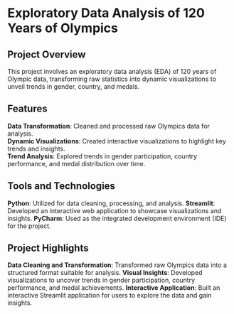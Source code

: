 # **Exploratory Data Analysis of 120 Years of Olympics**

## **Project Overview**
This project involves an exploratory data analysis (EDA) of 120 years of Olympic data, transforming raw statistics into dynamic visualizations to unveil trends in gender, country, and medals.

## **Features**

**Data Transformation**: Cleaned and processed raw Olympics data for analysis.  
**Dynamic Visualizations**: Created interactive visualizations to highlight key trends and insights.  
**Trend Analysis**: Explored trends in gender participation, country performance, and medal distribution over time.  

## **Tools and Technologies**

**Python**: Utilized for data cleaning, processing, and analysis.
**Streamlit**: Developed an interactive web application to showcase visualizations and insights.
**PyCharm**: Used as the integrated development environment (IDE) for the project.

## **Project Highlights**
**Data Cleaning and Transformation**: Transformed raw Olympics data into a structured format suitable for analysis.
**Visual Insights**: Developed visualizations to uncover trends in gender participation, country performance, and medal achievements.
**Interactive Application**: Built an interactive Streamlit application for users to explore the data and gain insights.
